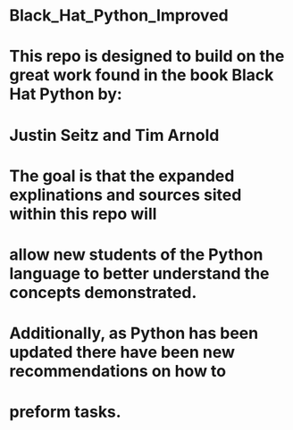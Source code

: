 # Black_Hat_Python_Improved 

# This repo is designed to build on the great work found in the book Black Hat Python by:
# Justin Seitz and Tim Arnold

# The goal is that the expanded explinations and sources sited within this repo will 
# allow new students of the Python language to better understand the concepts demonstrated.
# Additionally, as Python has been updated there have been new recommendations on how to 
# preform tasks. 

